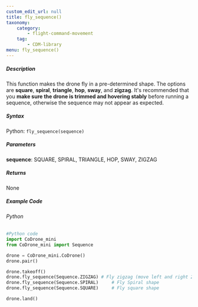 ```yaml
---
custom_edit_url: null
title: fly_sequence()
taxonomy:
    category:
        - flight-command-movement
    tag:
        - CDM-library
menu: fly_sequence()
---
```


##### Description

This function makes the drone fly in a pre-determined shape. The options are **square**, **spiral**, **triangle**, **hop**, **sway**, and **zigzag**. It's recommended that you **make sure the drone is trimmed and hovering stably** before running a sequence, otherwise the sequence may not appear as expected.

##### Syntax
Python: ```fly_sequence(sequence)```

##### Parameters

**sequence**: SQUARE, SPIRAL, TRIANGLE, HOP, SWAY, ZIGZAG

##### Returns

None

##### Example Code
###### Python
```python
#Python code
import CoDrone_mini
from CoDrone_mini import Sequence

drone = CoDrone_mini.CoDrone()
drone.pair()

drone.takeoff()
drone.fly_sequence(Sequence.ZIGZAG)	# Fly zigzag (move left and right 2 times each while move forward)
drone.fly_sequence(Sequence.SPIRAL)		# Fly Spiral shape
drone.fly_sequence(Sequence.SQUARE)		# Fly square shape

drone.land()
```